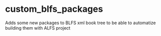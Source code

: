 # custom_blfs_packages
Adds some new packages to BLFS xml book tree to be able to automatize building them with ALFS project
